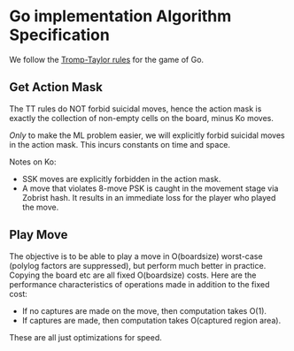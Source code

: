 # Go implementation Algorithm Specification

We follow the [Tromp-Taylor rules](https://senseis.xmp.net/?TrompTaylorRules) for the game of Go.

## Get Action Mask

The TT rules do NOT forbid suicidal moves, hence the action mask is exactly the collection of non-empty cells on the board, minus Ko moves.

_Only_ to make the ML problem easier, we will explicitly forbid suicidal moves in the action mask. This incurs constants on time and space.

Notes on Ko:

-   SSK moves are explicitly forbidden in the action mask.
-   A move that violates 8-move PSK is caught in the movement stage via Zobrist hash. It results in an immediate loss for the player who played the move.

## Play Move

The objective is to be able to play a move in O(boardsize) worst-case (polylog factors are suppressed), but perform much better in practice. Copying the board etc are all fixed O(boardsize) costs. Here are the performance characteristics of operations made in addition to the fixed cost:

-   If no captures are made on the move, then computation takes O(1).
-   If captures are made, then computation takes O(captured region area).

These are all just optimizations for speed.
